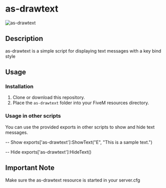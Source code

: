 # as-drawtext

![as-drawtext](https://imgur.com/bbTERUU)

## Description

as-drawtext is a simple script for displaying text messages with a key bind style
## Usage

### Installation

1. Clone or download this repository.
2. Place the `as-drawtext` folder into your FiveM resources directory.

### Usage in other scripts

You can use the provided exports in other scripts to show and hide text messages.

-- Show 
exports['as-drawtext']:ShowText("E", "This is a sample text.")

-- Hide 
exports['as-drawtext']:HideText()

## Important Note
Make sure the as-drawtext resource is started in your server.cfg

